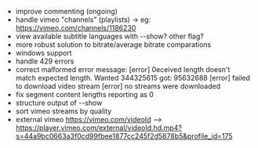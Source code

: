 + improve commenting (ongoing)
+ handle vimeo "channels" (playlists) -> eg: https://vimeo.com/channels/1186230
+ view available subtitle languages with --show? other flag?
+ more robust solution to bitrate/average bitrate comparations
+ windows support
+ handle 429 errors
+ correct malformed error message:
  [error] 0eceived length doesn't match expected length. Wanted 344325615 got: 95632688
  [error] failed to download video stream
  [error] no streams were downloaded
+ fix segment content lengths reporting as 0
+ structure output of --show
+ sort vimeo streams by quality
+ external vimeo https://vimeo.com/videoId
 --> https://player.vimeo.com/external/videoId.hd.mp4?s=44a9bc0663a3f0cd99fbee1877cc245f2d5878b5&profile_id=175
